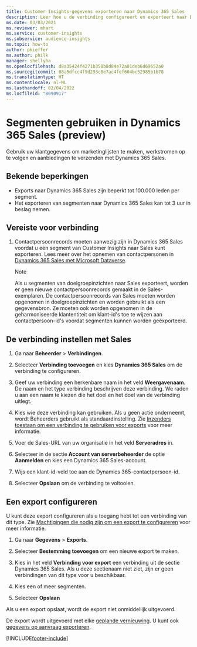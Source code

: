 ```yaml
---
title: Customer Insights-gegevens exporteren naar Dynamics 365 Sales
description: Leer hoe u de verbinding configureert en exporteert naar Dynamics 365 Sales.
ms.date: 03/03/2021
ms.reviewer: mhart
ms.service: customer-insights
ms.subservice: audience-insights
ms.topic: how-to
author: pkieffer
ms.author: philk
manager: shellyha
ms.openlocfilehash: d8a35424f4271b350b8d84e72a01deb6d69652a0
ms.sourcegitcommit: 08a5dfcc4f9d293c8e7ac4fef604bc52985b1b78
ms.translationtype: HT
ms.contentlocale: nl-NL
ms.lasthandoff: 02/04/2022
ms.locfileid: "8090917"
---
```

# <a name="use-segments-in-dynamics-365-sales-preview"></a>Segmenten gebruiken in Dynamics 365 Sales (preview)



Gebruik uw klantgegevens om marketinglijsten te maken, werkstromen op te volgen en aanbiedingen te verzenden met Dynamics 365 Sales.

## <a name="known-limitations"></a>Bekende beperkingen

- Exports naar Dynamics 365 Sales zijn beperkt tot 100.000 leden per segment.
- Het exporteren van segmenten naar Dynamics 365 Sales kan tot 3 uur in beslag nemen. 

## <a name="prerequisite-for-connection"></a>Vereiste voor verbinding

1. Contactpersoonrecords moeten aanwezig zijn in Dynamics 365 Sales voordat u een segment van Customer Insights naar Sales kunt exporteren. Lees meer over het opnemen van contactpersonen in [Dynamics 365 Sales met Microsoft Dataverse](connect-power-query.md)​.

   > [!NOTE]
   > Als u segmenten van doelgroepinzichten naar Sales exporteert, worden er geen nieuwe contactpersoonrecords gemaakt in de Sales-exemplaren. De contactpersoonrecords van Sales moeten worden opgenomen in doelgroepinzichten en worden gebruikt als een gegevensbron. Ze moeten ook worden opgenomen in de geharmoniseerde klantentiteit om klant-id's toe te wijzen aan contactpersoon-id's voordat segmenten kunnen worden geëxporteerd.

## <a name="set-up-the-connection-to-sales"></a>De verbinding instellen met Sales

1. Ga naar **Beheerder** > **Verbindingen**.

1. Selecteer **Verbinding toevoegen** en kies **Dynamics 365 Sales** om de verbinding te configureren.

1. Geef uw verbinding een herkenbare naam in het veld **Weergavenaam**. De naam en het type verbinding beschrijven deze verbinding. We raden u aan een naam te kiezen die het doel en het doel van de verbinding uitlegt.

1. Kies wie deze verbinding kan gebruiken. Als u geen actie onderneemt, wordt Beheerders gebruikt als standaardinstelling. Zie [Inzenders toestaan om een verbinding te gebruiken voor exports](connections.md#allow-contributors-to-use-a-connection-for-exports) voor meer informatie.

1. Voer de Sales-URL van uw organisatie in het veld **Serveradres** in.

1. Selecteer in de sectie **Account van serverbeheerder** de optie **Aanmelden** en kies een Dynamics 365 Sales-account.

1. Wijs een klant-id-veld toe aan de Dynamics 365-contactpersoon-id.

1. Selecteer **Opslaan** om de verbinding te voltooien. 

## <a name="configure-an-export"></a>Een export configureren

U kunt deze export configureren als u toegang hebt tot een verbinding van dit type. Zie [Machtigingen die nodig zijn om een export te configureren](export-destinations.md#set-up-a-new-export) voor meer informatie.

1. Ga naar **Gegevens** > **Exports**.

1. Selecteer **Bestemming toevoegen** om een nieuwe export te maken.

1. Kies in het veld **Verbinding voor export** een verbinding uit de sectie Dynamics 365 Sales. Als u deze sectienaam niet ziet, zijn er geen verbindingen van dit type voor u beschikbaar.

1. Kies een of meer segmenten.

1. Selecteer **Opslaan**

Als u een export opslaat, wordt de export niet onmiddellijk uitgevoerd.

De export wordt uitgevoerd met elke [geplande vernieuwing](system.md#schedule-tab). U kunt ook [gegevens op aanvraag exporteren](export-destinations.md#run-exports-on-demand). 

[!INCLUDE[footer-include](../includes/footer-banner.md)]
